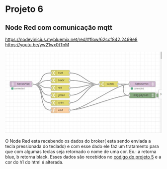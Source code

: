 # Projeto 6

## Node Red com comunicação mqtt

https://nodevinicius.mybluemix.net/red/#flow/62ccf842.2499e8
https://youtu.be/yw21wx0tTnM

![nodeRed](node.JPG)

O Node Red esta recebendo os dados do broker( esta sendo enviada a tecla pressionada do teclado)
e com esse dado ele faz um tratamento para que com algumas teclas seja retornado o nome de uma cor.
Ex.: a retorna blue, b retorna black.
Esses dados são recebidos no [codigo do projeto 5](../../projeto5/vinicius/vinicius.html) e a cor do h1 do html é alterada.
